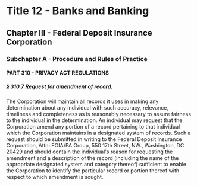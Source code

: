 
# Title 12 - Banks and Banking
## Chapter III - Federal Deposit Insurance Corporation
### Subchapter A - Procedure and Rules of Practice
#### PART 310 - PRIVACY ACT REGULATIONS
##### § 310.7 Request for amendment of record.

The Corporation will maintain all records it uses in making any determination about any individual with such accuracy, relevance, timeliness and completeness as is reasonably necessary to assure fairness to the individual in the determination. An individual may request that the Corporation amend any portion of a record pertaining to that individual which the Corporation maintains in a designated system of records. Such a request should be submitted in writing to the Federal Deposit Insurance Corporation, Attn: FOIA/PA Group, 550 17th Street, NW., Washington, DC 20429 and should contain the individual's reason for requesting the amendment and a description of the record (including the name of the appropriate designated system and category thereof) sufficient to enable the Corporation to identify the particular record or portion thereof with respect to which amendment is sought.
